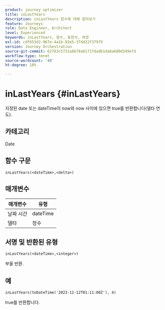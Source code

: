 ```yaml
---
product: journey optimizer
title: inLastYears
description: inLastYears 함수에 대해 알아보기
feature: Journeys
role: Data Engineer, Architect
level: Experienced
keywords: inLastYears, 함수, 표현식, 여정
exl-id: cdf653d2-967e-4a1b-92e5-37dd22f379f9
version: Journey Orchestration
source-git-commit: 62783c5731a8b78a8171fdadb1da8a680d249efd
workflow-type: tm+mt
source-wordcount: '48'
ht-degree: 18%

---
```


# inLastYears {#inLastYears}

지정된 date 또는 dateTime이 now와 now 사이에 있으면 true를 반환합니다(델타 연도).

## 카테고리

Date

## 함수 구문

`inLastYears(<dateTime>,<delta>)`

## 매개변수

| 매개변수 | 유형 |
|-----------|------------------|
| 날짜 시간 | dateTime |
| 델타 | 정수 |

## 서명 및 반환된 유형

`inLastYears(<dateTime>,<integer>)`

부울 반환.

## 예

`inLastYears(toDateTime('2023-12-12T01:11:00Z'), 4)`

true를 반환합니다.
